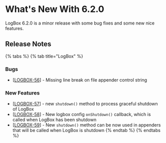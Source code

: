 # What's New With 6.2.0

LogBox 6.2.0 is a minor release with some bug fixes and some new nice features.

## Release Notes

{% tabs %}
{% tab title="LogBox" %}
### Bugs

* \[[LOGBOX-56](https://ortussolutions.atlassian.net/browse/LOGBOX-56)] - Missing line break on file appender control string

### New Features

* \[[LOGBOX-57](https://ortussolutions.atlassian.net/browse/LOGBOX-57)] - new `shutdown()` method to process graceful shutdown of LogBox
* \[[LOGBOX-58](https://ortussolutions.atlassian.net/browse/LOGBOX-58)] - New logbox config `onShutdown()` callback, which is called when LogBox has been shutdown
* \[[LOGBOX-59](https://ortussolutions.atlassian.net/browse/LOGBOX-59)] - New `shutdown()` method can be now used in appenders that will be called when LogBox is shutdown
{% endtab %}
{% endtabs %}

